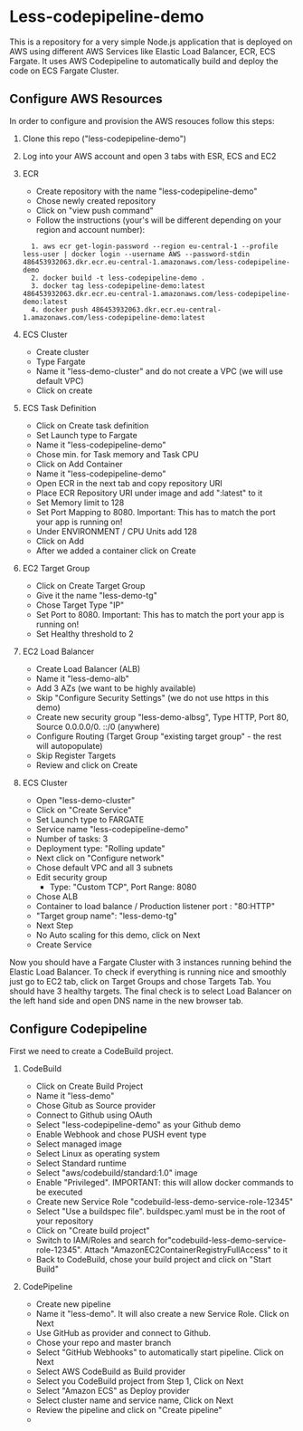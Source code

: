 # Less-codepipeline-demo

This is a repository for a very simple Node.js application that is deployed on AWS using different AWS Services like Elastic Load Balancer, ECR, ECS Fargate. It uses AWS Codepipeline to automatically build and deploy the code on ECS Fargate Cluster.

## Configure AWS Resources

In order to configure and provision the AWS resouces follow this steps:

1. Clone this repo ("less-codepipeline-demo")

2. Log into your AWS account and open 3 tabs with ESR, ECS and EC2

3. ECR

   - Create repository with the name "less-codepipeline-demo"
   - Chose newly created repository
   - Click on "view push command"
   - Follow the instructions (your's will be different depending on your region and account number):

   ```
     1. aws ecr get-login-password --region eu-central-1 --profile less-user | docker login --username AWS --password-stdin 486453932063.dkr.ecr.eu-central-1.amazonaws.com/less-codepipeline-demo
     2. docker build -t less-codepipeline-demo .
     3. docker tag less-codepipeline-demo:latest 486453932063.dkr.ecr.eu-central-1.amazonaws.com/less-codepipeline-demo:latest
     4. docker push 486453932063.dkr.ecr.eu-central-1.amazonaws.com/less-codepipeline-demo:latest
   ```

4. ECS Cluster

   - Create cluster
   - Type Fargate
   - Name it "less-demo-cluster" and do not create a VPC (we will use default VPC)
   - Click on create

5. ECS Task Definition

   - Click on Create task definition
   - Set Launch type to Fargate
   - Name it "less-codepipeline-demo"
   - Chose min. for Task memory and Task CPU
   - Click on Add Container
   - Name it "less-codepipeline-demo"
   - Open ECR in the next tab and copy repository URI
   - Place ECR Repository URI under image and add ":latest" to it
   - Set Memory limit to 128
   - Set Port Mapping to 8080. Important: This has to match the port your app is running on!
   - Under ENVIRONMENT / CPU Units add 128
   - Click on Add
   - After we added a container click on Create

6. EC2 Target Group

   - Click on Create Target Group
   - Give it the name "less-demo-tg"
   - Chose Target Type "IP"
   - Set Port to 8080. Important: This has to match the port your app is running on!
   - Set Healthy threshold to 2

7. EC2 Load Balancer

   - Create Load Balancer (ALB)
   - Name it "less-demo-alb"
   - Add 3 AZs (we want to be highly available)
   - Skip "Configure Security Settings" (we do not use https in this demo)
   - Create new security group "less-demo-albsg", Type HTTP, Port 80, Source 0.0.0.0/0. ::/0 (anywhere)
   - Configure Routing (Target Group "existing target group" - the rest will autopopulate)
   - Skip Register Targets
   - Review and click on Create

8. ECS Cluster
   - Open "less-demo-cluster"
   - Click on "Create Service"
   - Set Launch type to FARGATE
   - Service name "less-codepipeline-demo"
   - Number of tasks: 3
   - Deployment type: "Rolling update"
   - Next click on "Configure network"
   - Chose default VPC and all 3 subnets
   - Edit security group
     - Type: "Custom TCP", Port Range: 8080
   - Chose ALB
   - Container to load balance / Production listener port : "80:HTTP"
   - "Target group name": "less-demo-tg"
   - Next Step
   - No Auto scaling for this demo, click on Next
   - Create Service

Now you should have a Fargate Cluster with 3 instances running behind the Elastic Load Balancer. To check if everything is running nice and smoothly just go to EC2 tab, click on Target Groups and chose Targets Tab. You should have 3 healthy targets. The final check is to select Load Balancer on the left hand side and open DNS name in the new browser tab.

## Configure Codepipeline

First we need to create a CodeBuild project.

1. CodeBuild

   - Click on Create Build Project
   - Name it "less-demo"
   - Chose Gitub as Source provider
   - Connect to Github using OAuth
   - Select "less-codepipeline-demo" as your Github demo
   - Enable Webhook and chose PUSH event type
   - Select managed image
   - Select Linux as operating system
   - Select Standard runtime
   - Select "aws/codebuild/standard:1.0" image
   - Enable "Privileged". IMPORTANT: this will allow docker commands to be executed
   - Create new Service Role "codebuild-less-demo-service-role-12345"
   - Select "Use a buildspec file". buildspec.yaml must be in the root of your repository
   - Click on "Create build project"
   - Switch to IAM/Roles and search for"codebuild-less-demo-service-role-12345". Attach "AmazonEC2ContainerRegistryFullAccess" to it
   - Back to CodeBuild, chose your build project and click on "Start Build"

2. CodePipeline
   - Create new pipeline
   - Name it "less-demo". It will also create a new Service Role. Click on Next
   - Use GitHub as provider and connect to Github.
   - Chose your repo and master branch
   - Select "GitHub Webhooks" to automatically start pipeline. Click on Next
   - Select AWS CodeBuild as Build provider
   - Select you CodeBuild project from Step 1, Click on Next
   - Select "Amazon ECS" as Deploy provider
   - Select cluster name and service name, Click on Next
   - Review the pipeline and click on "Create pipeline"
   -
